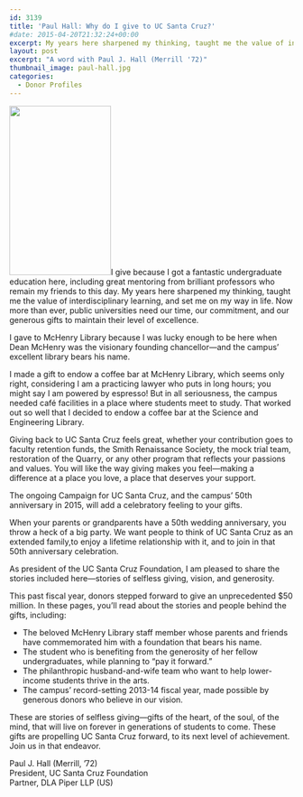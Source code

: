 ```yaml
---
id: 3139
title: 'Paul Hall: Why do I give to UC Santa Cruz?'
#date: 2015-04-20T21:32:24+00:00
excerpt: My years here sharpened my thinking, taught me the value of interdisciplinary learning, and set me on my way in life.
layout: post
excerpt: "A word with Paul J. Hall (Merrill '72)"
thumbnail_image: paul-hall.jpg
categories:
  - Donor Profiles
---
```

<img class="alignright wp-image-3140 size-medium" src="http://live-ucsc-giving.pantheonsite.io/wp-content/uploads/2017/09/paul-hall-180x300.jpg" alt="" width="180" height="300" srcset="https://ucsc-giving.lndo.site/wp-content/uploads/2017/09/paul-hall-180x300.jpg 180w, https://ucsc-giving.lndo.site/wp-content/uploads/2017/09/paul-hall.jpg 297w" sizes="(max-width: 180px) 100vw, 180px" />I give because I got a fantastic undergraduate education here, including great mentoring from brilliant professors who remain my friends to this day. My years here sharpened my thinking, taught me the value of interdisciplinary learning, and set me on my way in life. Now more than ever, public universities need our time, our commitment, and our generous gifts to maintain their level of excellence.

I gave to McHenry Library because I was lucky enough to be here when Dean McHenry was the visionary founding chancellor—and the campus&#8217; excellent library bears his name.

I made a gift to endow a coffee bar at McHenry Library, which seems only right, considering I am a practicing lawyer who puts in long hours; you might say I am powered by espresso! But in all seriousness, the campus needed café facilities in a place where students meet to study. That worked out so well that I decided to endow a coffee bar at the Science and Engineering Library.

Giving back to UC Santa Cruz feels great, whether your contribution goes to faculty retention funds, the Smith Renaissance Society, the mock trial team, restoration of the Quarry, or any other program that reflects your passions and values. You will like the way giving makes you feel—making a difference at a place you love, a place that deserves your support.

The ongoing Campaign for UC Santa Cruz, and the campus&#8217; 50th anniversary in 2015, will add a celebratory feeling to your gifts.

When your parents or grandparents have a 50th wedding anniversary, you throw a heck of a big party. We want people to think of UC Santa Cruz as an extended family,to enjoy a lifetime relationship with it, and to join in that 50th anniversary celebration.

As president of the UC Santa Cruz Foundation, I am pleased to share the stories included here—stories of selfless giving, vision, and generosity.

This past fiscal year, donors stepped forward to give an unprecedented $50 million. In these pages, you&#8217;ll read about the stories and people behind the gifts, including:

  * The beloved McHenry Library staff member whose parents and friends have commemorated him with a foundation that bears his name.
  * The student who is benefiting from the generosity of her fellow undergraduates, while planning to &#8220;pay it forward.&#8221;
  * The philanthropic husband-and-wife team who want to help lower-income students thrive in the arts.
  * The campus&#8217; record-setting 2013-14 fiscal year, made possible by generous donors who believe in our vision.

These are stories of selfless giving—gifts of the heart, of the soul, of the mind, that will live on forever in generations of students to come. These gifts are propelling UC Santa Cruz forward, to its next level of achievement. Join us in that endeavor.

Paul J. Hall (Merrill, &#8217;72)  
President, UC Santa Cruz Foundation  
Partner, DLA Piper LLP (US)
